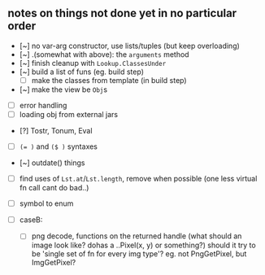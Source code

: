## notes on things not done yet in no particular order

- [~] no var-arg constructor, use lists/tuples (but keep overloading)
- [~] .(somewhat with above): the `arguments` method
- [~] finish cleanup with `Lookup.ClassesUnder`
- [~] build a list of funs (eg. build step)
    - [ ] make the classes from template (in build step)
- [~] make the view be `Obj`s
- [ ] error handling
- [ ] loading obj from external jars
- [?] Tostr, Tonum, Eval
- [ ] `(= )` and `($ )` syntaxes
- [~] outdate() things
- [ ] find uses of `Lst.at`/`Lst.length`, remove when possible (one less virtual fn call cant do bad..)
- [ ] symbol to enum

- [ ] caseB:
    - [ ] png decode, functions on the returned handle (what should an image look like? dohas a ..Pixel(x, y) or something?)
          should it try to be 'single set of fn for every img type'? eg. not PngGetPixel, but ImgGetPixel?
